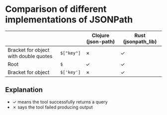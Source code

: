 # Comparison of different implementations of JSONPath

<table>
<thead>
<tr>
<th></th>
<th></th>
<th>Clojure (json-path)</th>
<th>Rust (jsonpath_lib)</th>
</tr>
</thead>
<tbody>
<tr>
<td>Bracket for object with double quotes</td>
<td><code>$["key"]</code></td>
<td>
✗
</td>
<td>
✓
</td>
</tr>
<tr>
<td>Root</td>
<td><code>$</code></td>
<td>
✓
</td>
<td>
✓
</td>
</tr>
<tr>
<td>Bracket for object</td>
<td><code>$['key']</code></td>
<td>
✗
</td>
<td>
✓
</td>
</tr>
</tbody>
</table>

## Explanation

- ✓ means the tool successfully returns a query
- ✗ says the tool failed producing output

